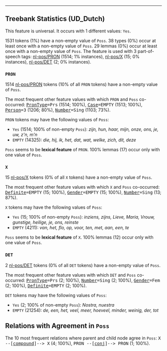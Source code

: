 

--------------------------------------------------------------------------------

## Treebank Statistics (UD_Dutch)

This feature is universal.
It occurs with 1 different values: `Yes`.

1531 tokens (1%) have a non-empty value of `Poss`.
38 types (0%) occur at least once with a non-empty value of `Poss`.
29 lemmas (0%) occur at least once with a non-empty value of `Poss`.
The feature is used with 3 part-of-speech tags: [nl-pos/PRON]() (1514; 1% instances), [nl-pos/X]() (15; 0% instances), [nl-pos/DET]() (2; 0% instances).

### `PRON`

1514 [nl-pos/PRON]() tokens (10% of all `PRON` tokens) have a non-empty value of `Poss`.

The most frequent other feature values with which `PRON` and `Poss` co-occurred: <tt><a href="PronType.html">PronType</a>=Prs</tt> (1514; 100%), <tt><a href="Case.html">Case</a>=EMPTY</tt> (1513; 100%), <tt><a href="Person.html">Person</a>=3</tt> (1206; 80%), <tt><a href="Number.html">Number</a>=Sing</tt> (1103; 73%).

`PRON` tokens may have the following values of `Poss`:

* `Yes` (1514; 100% of non-empty `Poss`): <em>zijn, hun, haar, mijn, onze, ons, je, uw, z'n, m'n</em>
* `EMPTY` (14325): <em>die, hij, ik, het, dat, wat, welke, zich, dit, deze</em>

`Poss` seems to be **lexical feature** of `PRON`. 100% lemmas (17) occur only with one value of `Poss`.

### `X`

15 [nl-pos/X]() tokens (0% of all `X` tokens) have a non-empty value of `Poss`.

The most frequent other feature values with which `X` and `Poss` co-occurred: <tt><a href="Definite.html">Definite</a>=EMPTY</tt> (15; 100%), <tt><a href="Gender.html">Gender</a>=EMPTY</tt> (15; 100%), <tt><a href="Number.html">Number</a>=Sing</tt> (13; 87%).

`X` tokens may have the following values of `Poss`:

* `Yes` (15; 100% of non-empty `Poss`): <em>inziens, zijns, Lieve, Maria, Vrouw, gunstige, heilige, je, ons, reinste</em>
* `EMPTY` (4211): <em>van, het, flo, op, voor, ten, met, aan, een, te</em>

`Poss` seems to be **lexical feature** of `X`. 100% lemmas (12) occur only with one value of `Poss`.

### `DET`

2 [nl-pos/DET]() tokens (0% of all `DET` tokens) have a non-empty value of `Poss`.

The most frequent other feature values with which `DET` and `Poss` co-occurred: <tt><a href="PronType.html">PronType</a>=Prs</tt> (2; 100%), <tt><a href="Number.html">Number</a>=Sing</tt> (2; 100%), <tt><a href="Gender.html">Gender</a>=Fem</tt> (2; 100%), <tt><a href="Definite.html">Definite</a>=EMPTY</tt> (2; 100%).

`DET` tokens may have the following values of `Poss`:

* `Yes` (2; 100% of non-empty `Poss`): <em>Nostra, nuestra</em>
* `EMPTY` (21254): <em>de, een, het, veel, meer, hoeveel, minder, weinig, der, tot</em>

## Relations with Agreement in `Poss`

The 10 most frequent relations where parent and child node agree in `Poss`:
<tt>X --[<a href="../dep/compound.html">compound</a>]--> X</tt> (4; 100%),
<tt>PRON --[<a href="../dep/conj.html">conj</a>]--> PRON</tt> (1; 100%).

